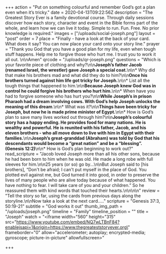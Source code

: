 +++
action = "Put on something colourful and remember God’s got a plan even when it’s tricky."
date = 2020-04-13T09:22:56Z
description = "The Greatest Story Ever is a family devotional course.  Through daily sessions discover how each story, character and event in the Bible forms part of the whole, and learn how we can live it today. Simple to run. Fun. Free. No prior knowledge is required."
images = ["/uploads/social-joseph.png"]
layout = "post"
order = 7
place = "Finally - have a look at the back of your card. What does it say? You can now place your card onto your story line."
prayer = "Thank you God that you have a good plan for my life, even when tough stuff happens. Help me to forgive those who hurt me.  I trust you to work it all out. \n\nAmen"
qrcode = "/uploads/qr-joseph.png"
questions = "Which is your favorite piece of clothing and why?\n\n**Joseph’s father Jacob (renamed Israel, the wrestler) gave Joseph a special coat.**\n\n* Why did that make his brothers mad and what did they do to him?\n\n**Once his brothers turned against him life got tricky for Joseph.**\n\n* List all the tough things that happened to him.\n\n**Because Joseph knew God was in control he could forgive his brothers who hurt him.**\n\n* When have you had to forgive someone who has hurt you?\n\n**While Joseph’s in prison Pharaoh had a dream involving cows.  With God’s help Joseph unlocks the meaning of this dream**.\n\n* What was it?\n\n**Things have been tricky for Joseph, but now he is made prime minister of Egypt.**\n\n* How is God’s plan to save many lives worked out through him?\n\n**Joseph’s colourful story has a happy ending. He provides food for many nations. He is wealthy and powerful.  He is reunited with his father, Jacob, and his eleven brothers - who all move down to live with him in Egypt with their families.**\n\n**Joseph’s great-granddad (Abraham) was told by God that his descendants would become a “great nation” and be a “blessing”. (Genesis 12:2)**\n\n* How is God’s plan beginning to work out?"
read_scripture = "Jacob loved Joseph more than all his other sons, because he had been born to him when he was old. He made a long robe with full sleeves for him.\n\n25 years (or so) go by...\n\nBut Joseph said to [his brothers], “Don't be afraid; I can't put myself in the place of God. You plotted evil against me, but God turned it into good, in order to preserve the lives of many people who are alive today because of what happened. You have nothing to fear. I will take care of you and your children.” So he reassured them with kind words that touched their hearts.\n\n\n\n"
review = "Tell the story so far, using the cards from previous days along the storyline.\n\nNow take a look at the next card….."
scripture = "Genesis 37:3, 50:19-21"
subtitle = "God works it out"
thumb_img_path = "/uploads/joseph.png"
timeline = "Family"
timeline_position = ""
title = "Joseph"
watch = "<iframe width=\"560\" height=\"315\" src=\"https://www.youtube.com/embed/NQ7wLTBnF84?enablejsapi=1&origin=https://www.thegreateststoryever.org\" frameborder=\"0\" allow=\"accelerometer; autoplay; encrypted-media; gyroscope; picture-in-picture\" allowfullscreen></iframe>"

+++
